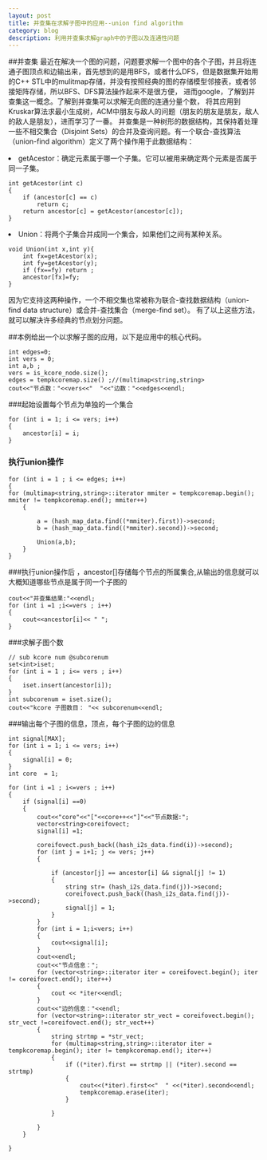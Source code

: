 ```yaml
---
layout: post
title: 并查集在求解子图中的应用--union find algorithm
category: blog
description: 利用并查集求解graph中的子图以及连通性问题
---
```


##并查集
最近在解决一个图的问题，问题要求解一个图中的各个子图，并且将连通子图顶点和边输出来，首先想到的是用BFS，或者什么DFS，但是数据集开始用的C++ STL中的mulitmap存储，并没有按照经典的图的存储模型邻接表，或者邻接矩阵存储，所以BFS、DFS算法操作起来不是很方便，
进而google，了解到并查集这一概念。了解到并查集可以求解无向图的连通分量个数， 将其应用到Kruskar算法求最小生成树，ACM中朋友与敌人的问题（朋友的朋友是朋友，敌人的敌人是朋友），进而学习了一番。
并查集是一种树形的数据结构，其保持着处理一些不相交集合（Disjoint Sets）的合并及查询问题。有一个联合-查找算法（union-find algorithm）定义了两个操作用于此数据结构：

<li>getAcestor：确定元素属于哪一个子集。它可以被用来确定两个元素是否属于同一子集。</li>

	int getAcestor(int c)
	{
		if (ancestor[c] == c)
			return c;
		return ancestor[c] = getAcestor(ancestor[c]);
	}

<li>Union：将两个子集合并成同一个集合，如果他们之间有某种关系。</li>

	void Union(int x,int y){
		int fx=getAcestor(x);
		int fy=getAcestor(y);
		if (fx==fy) return ;
		ancestor[fx]=fy;
	}

因为它支持这两种操作，一个不相交集也常被称为联合-查找数据结构（union-find data structure）或合并-查找集合（merge-find set）。
有了以上这些方法，就可以解决许多经典的节点划分问题。

##本例给出一个以求解子图的应用，以下是应用中的核心代码。

	int edges=0;
	int vers = 0;
	int a,b ;
	vers = is_kcore_node.size();
	edges = tempkcoremap.size() ;//(multimap<string,string>
	cout<<"节点数："<<vers<<"  "<<"边数："<<edges<<endl;
	
###起始设置每个节点为单独的一个集合

	for (int i = 1; i <= vers; i++)
	{
		ancestor[i] = i;
	}

###	执行union操作


	for (int i = 1 ; i <= edges; i++)
	{
	for (multimap<string,string>::iterator mmiter = tempkcoremap.begin(); mmiter != tempkcoremap.end(); mmiter++)
		{

			a = (hash_map_data.find((*mmiter).first))->second;
			b = (hash_map_data.find((*mmiter).second))->second;

			Union(a,b);
		}
	}
	
###执行union操作后 ，ancestor[]存储每个节点的所属集合,从输出的信息就可以大概知道哪些节点是属于同一个子图的

	cout<<"并查集结果:"<<endl;
	for (int i =1 ;i<=vers ; i++)
	{
		cout<<ancestor[i]<< " ";
	}
	
	
###求解子图个数

	// sub kcore num @subcorenum
	set<int>iset;
	for (int i = 1 ; i<= vers ; i++)
	{
		iset.insert(ancestor[i]);
	}
	int subcorenum = iset.size();
	cout<<"kcore 子图数目： "<< subcorenum<<endl;


	
###输出每个子图的信息，顶点，每个子图的边的信息
	
	int signal[MAX];
	for (int i = 1; i <= vers; i++)
	{
		signal[i] = 0;
	}
	int core  = 1;
	
	for (int i =1 ; i<=vers ; i++)
	{
		if (signal[i] ==0)
		{
			cout<<"core"<<"["<<core++<<"]"<<"节点数据:";
			vector<string>coreifovect;
			signal[i] =1;

			coreifovect.push_back((hash_i2s_data.find(i))->second);
			for (int j = i+1; j <= vers; j++)
			{

				if (ancestor[j] == ancestor[i] && signal[j] != 1)
				{
					string str= (hash_i2s_data.find(j))->second;
					coreifovect.push_back((hash_i2s_data.find(j))->second);
					signal[j] = 1;
				}
			}
			for (int i = 1;i<vers; i++)
			{
				cout<<signal[i];
			}
			cout<<endl;
			cout<<"节点信息：";
			for (vector<string>::iterator iter = coreifovect.begin(); iter != coreifovect.end(); iter++)
			{
				cout << *iter<<endl;
			}
			cout<<"边的信息："<<endl;
			for (vector<string>::iterator str_vect = coreifovect.begin(); str_vect !=coreifovect.end(); str_vect++)
			{
				string strtmp = *str_vect;
				for (multimap<string,string>::iterator iter = tempkcoremap.begin(); iter != tempkcoremap.end(); iter++)
				{
					if ((*iter).first == strtmp || (*iter).second == strtmp)
					{
						cout<<(*iter).first<<"  " <<(*iter).second<<endl;
						tempkcoremap.erase(iter);
					}

				}

			}						
		}

	}



